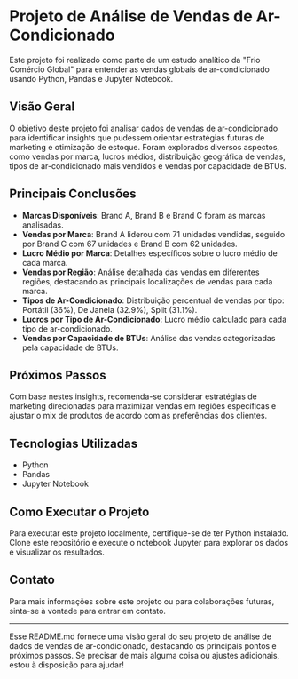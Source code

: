 # Projeto de Análise de Vendas de Ar-Condicionado

Este projeto foi realizado como parte de um estudo analítico da "Frio Comércio Global" para entender as vendas globais de ar-condicionado usando Python, Pandas e Jupyter Notebook.

## Visão Geral

O objetivo deste projeto foi analisar dados de vendas de ar-condicionado para identificar insights que pudessem orientar estratégias futuras de marketing e otimização de estoque. Foram explorados diversos aspectos, como vendas por marca, lucros médios, distribuição geográfica de vendas, tipos de ar-condicionado mais vendidos e vendas por capacidade de BTUs.

## Principais Conclusões

- **Marcas Disponíveis**: Brand A, Brand B e Brand C foram as marcas analisadas.
- **Vendas por Marca**: Brand A liderou com 71 unidades vendidas, seguido por Brand C com 67 unidades e Brand B com 62 unidades.
- **Lucro Médio por Marca**: Detalhes específicos sobre o lucro médio de cada marca.
- **Vendas por Região**: Análise detalhada das vendas em diferentes regiões, destacando as principais localizações de vendas para cada marca.
- **Tipos de Ar-Condicionado**: Distribuição percentual de vendas por tipo: Portátil (36%), De Janela (32.9%), Split (31.1%).
- **Lucros por Tipo de Ar-Condicionado**: Lucro médio calculado para cada tipo de ar-condicionado.
- **Vendas por Capacidade de BTUs**: Análise das vendas categorizadas pela capacidade de BTUs.

## Próximos Passos

Com base nestes insights, recomenda-se considerar estratégias de marketing direcionadas para maximizar vendas em regiões específicas e ajustar o mix de produtos de acordo com as preferências dos clientes.

## Tecnologias Utilizadas

- Python
- Pandas
- Jupyter Notebook

## Como Executar o Projeto

Para executar este projeto localmente, certifique-se de ter Python instalado. Clone este repositório e execute o notebook Jupyter para explorar os dados e visualizar os resultados.

## Contato

Para mais informações sobre este projeto ou para colaborações futuras, sinta-se à vontade para entrar em contato.

---

Esse README.md fornece uma visão geral do seu projeto de análise de dados de vendas de ar-condicionado, destacando os principais pontos e próximos passos. Se precisar de mais alguma coisa ou ajustes adicionais, estou à disposição para ajudar!
